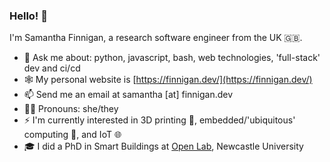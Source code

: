### Hello! 👋

I'm Samantha Finnigan, a research software engineer from the UK 🇬🇧.

- 💬 Ask me about: python, javascript, bash, web technologies, 'full-stack' dev and ci/cd
- 🕸 My personal website is [https://finnigan.dev/](https://finnigan.dev/)
- 📫 Send me an email at samantha [at] finnigan.dev
- 🏳️‍⚧️ Pronouns: she/they
- ⚡ I'm currently interested in 3D printing 🏺, embedded/'ubiquitous' computing 🏡, and IoT 🌐
- 🎓 I did a PhD in Smart Buildings at [Open Lab](https://openlab.ncl.ac.uk/), Newcastle University
